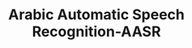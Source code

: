 ---
word: "true"

title: "Arabic Automatic Speech Recognition-AASR"

categories: ['']

tags: ['Arabic', 'Automatic', 'Speech', 'Recognition', 'AASR']

arwords: 'التعرف الآلي على الكلام العربي'

arexps: []

enwords: ['Arabic Automatic Speech Recognition-AASR']

enexps: []

arlexicons: 'ع'

enlexicons: 'A'

authors: ['Ruqayya Roshdy']

translators: ['']

citations: 'مقدمة في حوسبة اللغة العربية'

sources: 'مركز الملك عبدالله بن عبدالعزيز الدولي لخدمة اللغة العربية'

slug: ""
---